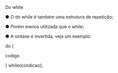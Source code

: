 Do while

● O do while é também uma estrutura de repetição;

● Porém menos utilizada que o while;

● A sintaxe é invertida, veja um exemplo:

do {

codigo

} while(condicao);